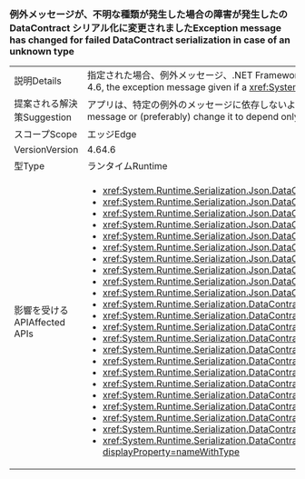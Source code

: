 ### <a name="exception-message-has-changed-for-failed-datacontract-serialization-in-case-of-an-unknown-type"></a><span data-ttu-id="7369f-101">例外メッセージが、不明な種類が発生した場合の障害が発生したの DataContract シリアル化に変更されました</span><span class="sxs-lookup"><span data-stu-id="7369f-101">Exception message has changed for failed DataContract serialization in case of an unknown type</span></span>

|   |   |
|---|---|
|<span data-ttu-id="7369f-102">説明</span><span class="sxs-lookup"><span data-stu-id="7369f-102">Details</span></span>|<span data-ttu-id="7369f-103">指定された場合、例外メッセージ、.NET Framework 4.6 以降、<xref:System.Runtime.Serialization.DataContractSerializer?displayProperty=name>または<xref:System.Runtime.Serialization.Json.DataContractJsonSerializer?displayProperty=name>'既知の型' がないため逆シリアル化または逆シリアル化に失敗するが明確化されました。</span><span class="sxs-lookup"><span data-stu-id="7369f-103">Beginning in the .NET Framework 4.6, the exception message given if a <xref:System.Runtime.Serialization.DataContractSerializer?displayProperty=name> or <xref:System.Runtime.Serialization.Json.DataContractJsonSerializer?displayProperty=name> fails to serialize or deserialize due to missing 'known types' has been clarified.</span></span>|
|<span data-ttu-id="7369f-104">提案される解決策</span><span class="sxs-lookup"><span data-stu-id="7369f-104">Suggestion</span></span>|<span data-ttu-id="7369f-105">アプリは、特定の例外のメッセージに依存しないようにします。</span><span class="sxs-lookup"><span data-stu-id="7369f-105">Apps should not depend on specific exception messages.</span></span> <span data-ttu-id="7369f-106">場合によっては、このメッセージ アプリを更新してから、いずれかで新しいメッセージを期待できるまたは (可能であれば) に変更して、例外の種類のみに依存します。</span><span class="sxs-lookup"><span data-stu-id="7369f-106">If an app depending on this message, please either update it to expect the new message or (preferably) change it to depend only on the exception type.</span></span>|
|<span data-ttu-id="7369f-107">スコープ</span><span class="sxs-lookup"><span data-stu-id="7369f-107">Scope</span></span>|<span data-ttu-id="7369f-108">エッジ</span><span class="sxs-lookup"><span data-stu-id="7369f-108">Edge</span></span>|
|<span data-ttu-id="7369f-109">Version</span><span class="sxs-lookup"><span data-stu-id="7369f-109">Version</span></span>|<span data-ttu-id="7369f-110">4.6</span><span class="sxs-lookup"><span data-stu-id="7369f-110">4.6</span></span>|
|<span data-ttu-id="7369f-111">型</span><span class="sxs-lookup"><span data-stu-id="7369f-111">Type</span></span>|<span data-ttu-id="7369f-112">ランタイム</span><span class="sxs-lookup"><span data-stu-id="7369f-112">Runtime</span></span>|
|<span data-ttu-id="7369f-113">影響を受ける API</span><span class="sxs-lookup"><span data-stu-id="7369f-113">Affected APIs</span></span>|<ul><li><xref:System.Runtime.Serialization.Json.DataContractJsonSerializer.%23ctor(System.Type)?displayProperty=nameWithType></li><li><xref:System.Runtime.Serialization.Json.DataContractJsonSerializer.%23ctor(System.Type,System.Collections.Generic.IEnumerable{System.Type})?displayProperty=nameWithType></li><li><xref:System.Runtime.Serialization.Json.DataContractJsonSerializer.%23ctor(System.Type,System.Runtime.Serialization.Json.DataContractJsonSerializerSettings)?displayProperty=nameWithType></li><li><xref:System.Runtime.Serialization.Json.DataContractJsonSerializer.%23ctor(System.Type,System.String)?displayProperty=nameWithType></li><li><xref:System.Runtime.Serialization.Json.DataContractJsonSerializer.%23ctor(System.Type,System.String,System.Collections.Generic.IEnumerable{System.Type})?displayProperty=nameWithType></li><li><xref:System.Runtime.Serialization.Json.DataContractJsonSerializer.%23ctor(System.Type,System.Xml.XmlDictionaryString)?displayProperty=nameWithType></li><li><xref:System.Runtime.Serialization.Json.DataContractJsonSerializer.%23ctor(System.Type,System.Xml.XmlDictionaryString,System.Collections.Generic.IEnumerable{System.Type})?displayProperty=nameWithType></li><li><xref:System.Runtime.Serialization.Json.DataContractJsonSerializer.%23ctor(System.Type,System.Collections.Generic.IEnumerable{System.Type},System.Int32,System.Boolean,System.Runtime.Serialization.IDataContractSurrogate,System.Boolean)?displayProperty=nameWithType></li><li><xref:System.Runtime.Serialization.Json.DataContractJsonSerializer.%23ctor(System.Type,System.String,System.Collections.Generic.IEnumerable{System.Type},System.Int32,System.Boolean,System.Runtime.Serialization.IDataContractSurrogate,System.Boolean)?displayProperty=nameWithType></li><li><xref:System.Runtime.Serialization.Json.DataContractJsonSerializer.%23ctor(System.Type,System.Xml.XmlDictionaryString,System.Collections.Generic.IEnumerable{System.Type},System.Int32,System.Boolean,System.Runtime.Serialization.IDataContractSurrogate,System.Boolean)?displayProperty=nameWithType></li><li><xref:System.Runtime.Serialization.DataContractSerializer.%23ctor(System.Type)?displayProperty=nameWithType></li><li><xref:System.Runtime.Serialization.DataContractSerializer.%23ctor(System.Type,System.Runtime.Serialization.DataContractSerializerSettings)?displayProperty=nameWithType></li><li><xref:System.Runtime.Serialization.DataContractSerializer.%23ctor(System.Type,System.Collections.Generic.IEnumerable{System.Type})?displayProperty=nameWithType></li><li><xref:System.Runtime.Serialization.DataContractSerializer.%23ctor(System.Type,System.String,System.String)?displayProperty=nameWithType></li><li><xref:System.Runtime.Serialization.DataContractSerializer.%23ctor(System.Type,System.String,System.String,System.Collections.Generic.IEnumerable{System.Type})?displayProperty=nameWithType></li><li><xref:System.Runtime.Serialization.DataContractSerializer.%23ctor(System.Type,System.Xml.XmlDictionaryString,System.Xml.XmlDictionaryString)?displayProperty=nameWithType></li><li><xref:System.Runtime.Serialization.DataContractSerializer.%23ctor(System.Type,System.Xml.XmlDictionaryString,System.Xml.XmlDictionaryString,System.Collections.Generic.IEnumerable{System.Type})?displayProperty=nameWithType></li><li><xref:System.Runtime.Serialization.DataContractSerializer.%23ctor(System.Type,System.Collections.Generic.IEnumerable{System.Type},System.Int32,System.Boolean,System.Boolean,System.Runtime.Serialization.IDataContractSurrogate)?displayProperty=nameWithType></li><li><xref:System.Runtime.Serialization.DataContractSerializer.%23ctor(System.Type,System.Collections.Generic.IEnumerable{System.Type},System.Int32,System.Boolean,System.Boolean,System.Runtime.Serialization.IDataContractSurrogate,System.Runtime.Serialization.DataContractResolver)?displayProperty=nameWithType></li><li><xref:System.Runtime.Serialization.DataContractSerializer.%23ctor(System.Type,System.String,System.String,System.Collections.Generic.IEnumerable{System.Type},System.Int32,System.Boolean,System.Boolean,System.Runtime.Serialization.IDataContractSurrogate)?displayProperty=nameWithType></li><li><xref:System.Runtime.Serialization.DataContractSerializer.%23ctor(System.Type,System.String,System.String,System.Collections.Generic.IEnumerable{System.Type},System.Int32,System.Boolean,System.Boolean,System.Runtime.Serialization.IDataContractSurrogate,System.Runtime.Serialization.DataContractResolver)?displayProperty=nameWithType></li><li><xref:System.Runtime.Serialization.DataContractSerializer.%23ctor(System.Type,System.Xml.XmlDictionaryString,System.Xml.XmlDictionaryString,System.Collections.Generic.IEnumerable{System.Type},System.Int32,System.Boolean,System.Boolean,System.Runtime.Serialization.IDataContractSurrogate)?displayProperty=nameWithType></li><li><xref:System.Runtime.Serialization.DataContractSerializer.%23ctor(System.Type,System.Xml.XmlDictionaryString,System.Xml.XmlDictionaryString,System.Collections.Generic.IEnumerable{System.Type},System.Int32,System.Boolean,System.Boolean,System.Runtime.Serialization.IDataContractSurrogate,System.Runtime.Serialization.DataContractResolver)?displayProperty=nameWithType></li></ul>|


